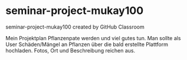# seminar-project-mukay100
seminar-project-mukay100 created by GitHub Classroom

Mein Projektplan
Pflanzenpate werden und viel gutes tun. Man sollte als User
Schäden/Mängel an Pflanzen über die bald erstellte Plattform hochladen.
Fotos, Ort und Beschreibung reichen aus.
